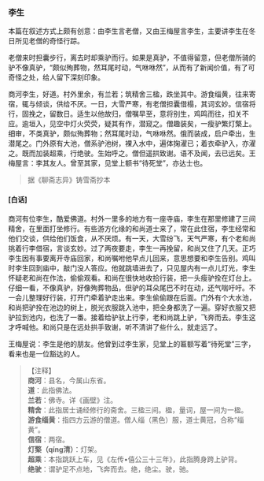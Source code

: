 <script type="text/javascript">
    var head = document.getElementsByTagName('head')[0];
    cssURL = '/public/liao.css';
    linkTag = document.createElement('link');
    linkTag.href = cssURL;
    linkTag.setAttribute('type','text/css');
    linkTag.setAttribute('rel','stylesheet');
    head.appendChild(linkTag);
</script>
### 李生

本篇在叙述方式上颇有创意：由李生言老僧，又由王梅屋言李生，主要讲李生在冬日所见老僧的奇怪行踪。

老僧来时担囊步行，离去时却乘驴而行。如果是真驴，不值得留意，但老僧所骑的驴不像真驴，“颇似殉葬物，然耳尾时动，气咻咻然”，从而有了新闻价值，有了可奇怪之处，给人留下深刻印象。

商河李生，好道。村外里余，有兰若；筑精舍三楹，跌坐其中。游食缁黄，往来寄宿，辄与倾谈，供给不厌。一日，大雪严寒，有老僧担囊借榻，其词玄妙。信宿将行，固挽之，留数日。适生以他故归，僧嘱早至，意将别生，鸡鸣而往，扣关不应。逾垣入，见空中灯火荧荧，疑其有作，潜窥之。僧趣装矣，一瘦驴繁灯檠上。细审，不类真驴，颇似殉葬物；然耳尾时动，气咻咻然。俄而装成，启户牵出，生潜尾之。门外原有大池，僧系驴池树，裸入水中，遍体掬濯已；着衣牵驴入，亦濯之。既而加装超乘，行绝驶。生始呼之。僧但遥拱致谢。语不及闻，去已远矣。王梅屋言：李其友人。曾至其家，见堂上额书“待死堂”，亦达士也。

</section>

> 据《聊斋志异》铸雪斋抄本

#### [白话]
<aside>

商河有位李生，酷爱佛道。村外一里多的地方有一座寺庙，李生在那里修建了三间精舍，在里面打坐修行。有些游方化缘的和尚道士来了，常在此住宿，李生经常和他们交谈，供给他们饭食，从不厌烦。有一天，大雪纷飞，天气严寒，有个老和尚挑着行李借宿，言谈玄妙。过了两夜要走，李生一再挽留，和尚又住了几天。正巧李生因有事要离开寺庙回家，和尚嘱咐他早点儿回来，意思想要和李生告别。鸡叫时李生回到庙中，敲门没人答应。他就跳墙进去了，只见屋内有一点儿灯光，李生怀疑老和尚在作法，偷偷观看。和尚在很快地收拾行装，把一头瘦驴拴在灯台上。仔细一看，不像真驴，好像殉葬物品，但驴的耳朵尾巴不时在动，还气喘吁吁。不一会儿整理好行装，打开门牵着驴走出来。李生偷偷跟在后面。门外有个大水池，和尚把驴拴在池边的树上，脱光衣服跳入池中，把全身都洗了一遍。穿好衣服又把驴拉到池内，也洗了一番。接着给驴驮上行李，老和尚跳上驴，飞奔而去。李生这才呼喊他。和尚只是在远处拱手致谢，听不清讲了些什么，就走远了。

王梅屋说：李生是他的朋友。他曾到过李生家，见堂上的匾额写着“待死堂”三字，看来也是一位豁达的人。

</aside>

> 【注释】  
<b>商河</b>：县名，今属山东省。  
<b>道</b>：此指佛法。  
<b>兰若</b>：佛寺。详《画壁》注。  
<b>精舍</b>：此指居士诵经修行的斋舍。三楹三间。楹，量词，屋一间为一楹。  
<b>游食缁黄</b>：指四方云游的僧道。僧人缁（黑色）服，道士黄冠，合称“缁黄”。  
<b>信宿</b>：两宿。  
<b>灯檠（qíng清）</b>：灯架。  
<b>超乘</b>：本指跳跃上车，见《左传•僖公三十三年》，此指腾身跨上驴背。  
<b>绝驶</b>：谓驴足不点地，飞奔而去。绝，绝尘。驶，驰。  
